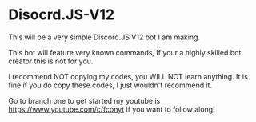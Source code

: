 # Disocrd.JS-V12
This will be a very simple Discord.JS V12 bot I am making. 

This bot will feature very known commands, If your a highly skilled bot creator this is not for you.

I recommend NOT copying my codes, you WILL NOT learn anything. It is fine if you do copy these codes, I just wouldn't recommend it.

Go to branch one to get started 
my youtube is https://www.youtube.com/c/fconyt if you want to follow along!
